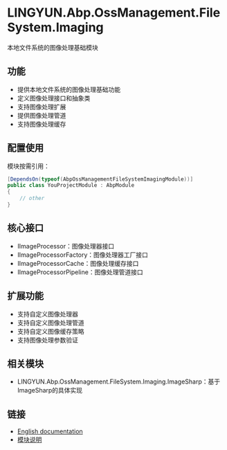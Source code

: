 # LINGYUN.Abp.OssManagement.FileSystem.Imaging

本地文件系统的图像处理基础模块

## 功能

* 提供本地文件系统的图像处理基础功能
* 定义图像处理接口和抽象类
* 支持图像处理扩展
* 提供图像处理管道
* 支持图像处理缓存

## 配置使用

模块按需引用：

```csharp
[DependsOn(typeof(AbpOssManagementFileSystemImagingModule))]
public class YouProjectModule : AbpModule
{
    // other
}
```

## 核心接口

* IImageProcessor：图像处理器接口
* IImageProcessorFactory：图像处理器工厂接口
* IImageProcessorCache：图像处理缓存接口
* IImageProcessorPipeline：图像处理管道接口

## 扩展功能

* 支持自定义图像处理器
* 支持自定义图像处理管道
* 支持自定义图像缓存策略
* 支持图像处理参数验证

## 相关模块

* LINGYUN.Abp.OssManagement.FileSystem.Imaging.ImageSharp：基于ImageSharp的具体实现

## 链接

* [English documentation](./README.EN.md)
* [模块说明](../README.md)
